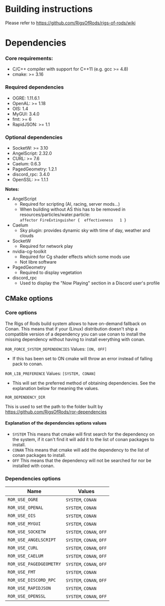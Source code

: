 # Building instructions
Please refer to https://github.com/RigsOfRods/rigs-of-rods/wiki

# Dependencies
### Core requirements:
* C/C++ compiler with support for C++11 (e.g. gcc >= 4.8)
* cmake: >= 3.16

### Required dependencies

* OGRE:  1.11.6.1
* OpenAL: >= 1.18
* OIS:  1.4
* MyGUI:  3.4.0
* fmt: >= 6
* RapidJSON: >= 1.1

### Optional dependencies

* SocketW: >= 3.10
* AngelScript:  2.32.0
* CURL: >= 7.6
* Caelum:  0.6.3
* PagedGeometry:  1.2.1
* discord_rpc:  3.4.0
* OpenSSL: >= 1.1.1

**Notes:**
* AngelScript
  * Required for scripting (AI, racing, server mods...)
  * When building without AS this has to be removed in resources/particles/water.particle:  
  `affector FireExtinguisher {	effectiveness 	1 }`
* Caelum
  * Sky plugin: provides dynamic sky with time of day, weather and clouds
* SocketW
  * Required for network play
* nvidia-cg-toolkit
  * Required for Cg shader effects which some mods use
  * Not libre software
* PagedGeometry
  * Required to display vegetation
* discord_rpc
  * Used to display the "Now Playing" section in a Discord user's profile


## CMake options

### Core options

The Rigs of Rods build system allows to have on-demand fallback on Conan.
This means that if your (Linux) distribution doesn't ship a compatible version of a dependency you can use conan to install the missing dependency without having to install everything with conan.

`ROR_FORCE_SYSTEM_DEPENDENCIES`
Values: `[ON, OFF]`

* If this has been set to ON cmake will throw an error instead of falling pack to conan.

`ROR_LIB_PREFERENCE`
Values: `[SYSTEM, CONAN]`

* This will set the preferred method of obtaining dependencies.
See the explanation below for meaning the values.

`ROR_DEPENDENCY_DIR`

This is used to set the path to the folder built by https://github.com/RigsOfRods/ror-dependencies

#### **Explanation of the dependencies options values**

* `SYSTEM` This means that cmake will first search for the dependency on the system, if it can't find it will add it to the list of conan packages to install.
* `CONAN` This means that cmake will add the dependency to the list of conan packages to install.
* `OFF` This means that the dependency will not be searched for nor be installed with conan.

### Dependencies options

| Name | Values |
|------|--------|
| `ROR_USE_OGRE` | `SYSTEM`, `CONAN` |
| `ROR_USE_OPENAL` | `SYSTEM`, `CONAN` |
| `ROR_USE_OIS` | `SYSTEM`, `CONAN` |
| `ROR_USE_MYGUI` | `SYSTEM`, `CONAN` |
| `ROR_USE_SOCKETW` | `SYSTEM`, `CONAN`, `OFF` |
| `ROR_USE_ANGELSCRIPT` | `SYSTEM`, `CONAN`, `OFF` |
| `ROR_USE_CURL` | `SYSTEM`, `CONAN`, `OFF` |
| `ROR_USE_CAELUM` | `SYSTEM`, `CONAN`, `OFF` |
| `ROR_USE_PAGEDGEOMETRY` | `SYSTEM`, `CONAN`, `OFF` |
| `ROR_USE_FMT` | `SYSTEM`, `CONAN` |
| `ROR_USE_DISCORD_RPC` | `SYSTEM`, `CONAN`, `OFF` |
| `ROR_USE_RAPIDJSON` | `SYSTEM`, `CONAN` |
| `ROR_USE_OPENSSL` | `SYSTEM`, `CONAN`, `OFF` |
